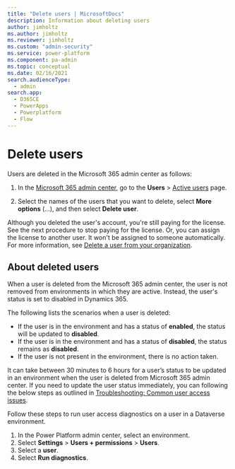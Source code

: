 ```yaml
---
title: "Delete users | MicrosoftDocs"
description: Information about deleting users
author: jimholtz
ms.author: jimholtz
ms.reviewer: jimholtz
ms.custom: "admin-security"
ms.service: power-platform
ms.component: pa-admin
ms.topic: conceptual
ms.date: 02/16/2021
search.audienceType: 
  - admin
search.app:
  - D365CE
  - PowerApps
  - Powerplatform
  - Flow
---
```

# Delete users

Users are deleted in the Microsoft 365 admin center as follows:

1. In the [Microsoft 365 admin center](https://admin.microsoft.com/), go to the **Users** > [Active users](https://go.microsoft.com/fwlink/p/?linkid=834822) page.

2. Select the names of the users that you want to delete, select **More options** (...), and then select **Delete user**.

Although you deleted the user's account, you're still paying for the license. See the next procedure to stop paying for the license. Or, you can assign the license to another user. It won't be assigned to someone automatically. For more information, see [Delete a user from your organization](https://docs.microsoft.com/en-us/microsoft-365/admin/add-users/delete-a-user?view=o365-worldwide).

## About deleted users

When a user is deleted from the Microsoft 365 admin center, the user is not removed from environments in which they are active. Instead, the user's status is set to disabled in Dynamics 365.

The following lists the scenarios when a user is deleted:

- If the user is in the environment and has a status of **enabled**, the status will be updated to **disabled**.
- If the user is in the environment and has a status of **disabled**, the status remains as **disabled**.
- If the user is not present in the environment, there is no action taken.

It can take between 30 minutes to 6 hours for a user’s status to be updated in an environment when the user is deleted from Microsoft 365 admin center.  If you need to update the user status immediately, you can following the below steps as outlined in [Troubleshooting: Common user access issues](troubleshooting-user-needs-read-write-access-organization.md).

Follow these steps to run user access diagnostics on a user in a Dataverse environment.

1. In the Power Platform admin center, select an environment.
2. Select **Settings** > **Users + permissions** > **Users**.
3. Select a **user**.
4. Select **Run diagnostics**.

<!-- Question for Paul, once user is deleted from M365 and shows up as disabled in D365, how to re-enable in D365?>

